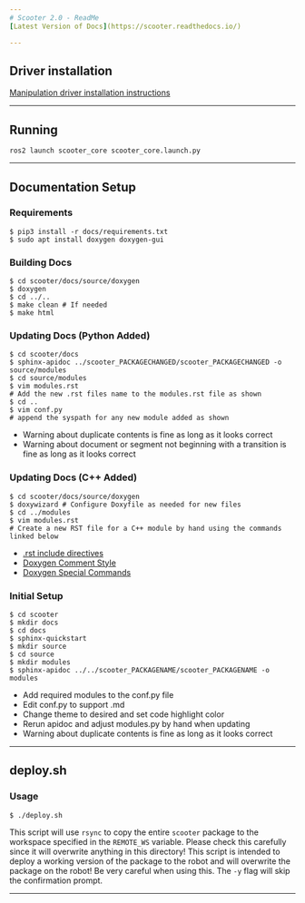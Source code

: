 ```yaml
---
# Scooter 2.0 - ReadMe
[Latest Version of Docs](https://scooter.readthedocs.io/)

--- 
```

## Driver installation
[Manipulation driver installation instructions](scooter_manipulation/README.md)

---
## Running
```
ros2 launch scooter_core scooter_core.launch.py
```
---
## Documentation Setup

### Requirements
```shell
$ pip3 install -r docs/requirements.txt 
$ sudo apt install doxygen doxygen-gui
```

### Building Docs
```shell
$ cd scooter/docs/source/doxygen
$ doxygen
$ cd ../..
$ make clean # If needed
$ make html
```


### Updating Docs (Python Added)
```shell
$ cd scooter/docs
$ sphinx-apidoc ../scooter_PACKAGECHANGED/scooter_PACKAGECHANGED -o source/modules
$ cd source/modules
$ vim modules.rst
# Add the new .rst files name to the modules.rst file as shown
$ cd ..
$ vim conf.py
# append the syspath for any new module added as shown
```

* Warning about duplicate contents is fine as long as it looks correct
* Warning about document or segment not beginning with a transition is fine as long as it looks correct
 
### Updating Docs (C++ Added)
```shell
$ cd scooter/docs/source/doxygen
$ doxywizard # Configure Doxyfile as needed for new files
$ cd ../modules 
$ vim modules.rst
# Create a new RST file for a C++ module by hand using the commands linked below
```

* [.rst include directives](https://breathe.readthedocs.io/en/latest/directives.html)
* [Doxygen Comment Style](https://breathe.readthedocs.io/en/latest/directives.html)
* [Doxygen Special Commands](https://www.doxygen.nl/manual/commands.html)

### Initial Setup
```shell
$ cd scooter
$ mkdir docs
$ cd docs
$ sphinx-quickstart
$ mkdir source
$ cd source
$ mkdir modules
$ sphinx-apidoc ../../scooter_PACKAGENAME/scooter_PACKAGENAME -o modules
```
* Add required modules to the conf.py file
* Edit conf.py to support .md
* Change theme to desired and set code highlight color
* Rerun apidoc and adjust modules.py by hand when updating
* Warning about duplicate contents is fine as long as it looks correct

---
## deploy.sh

### Usage
```shell
$ ./deploy.sh
```

This script will use `rsync` to copy the entire `scooter` package to the workspace specified in the `REMOTE_WS` variable. Please check this carefully since it will overwrite anything in this directory! This script is intended to deploy a working version of the package to the robot and will overwrite the package on the robot! Be very careful when using this. The `-y` flag will skip the confirmation prompt.

---
